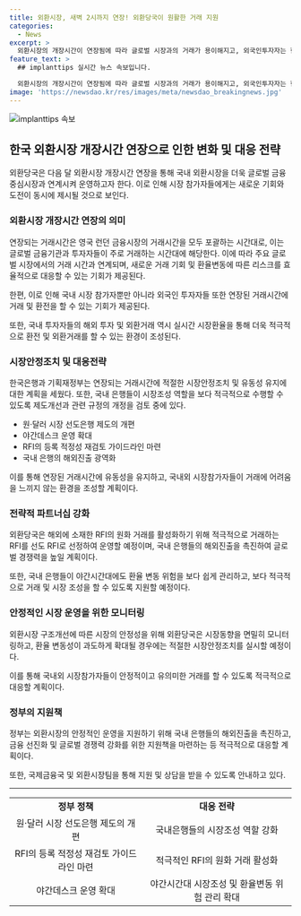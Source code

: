 ```yaml
---
title: 외환시장, 새벽 2시까지 연장! 외환당국이 원활한 거래 지원
categories:
  - News
excerpt: >
  외환시장의 개장시간이 연장됨에 따라 글로벌 시장과의 거래가 용이해지고, 외국인투자자는 한국시간 오후 3시 30분 이후에도 새벽 2시까지 거래가 가능해졌다. 이로써 국내 투자자들은 야간에도 해외 자본시장에 투자할 때 실시간 시장환율을 활용할 수 있게 되고, 수출입 기업들도 야간에 발표되는 주요국 경제지표 등을 실시간으로 반영한 환율로 환전하거나 환율변동에 따른 손실을 관리할 수 있게 되었다. 또한, 정부는 외환시장의 안정성을 유지하기 위해 적절한 시장안정조치를 취할 계획이다.
feature_text: >
  ## implanttips 실시간 뉴스 속보입니다.

  외환시장의 개장시간이 연장됨에 따라 글로벌 시장과의 거래가 용이해지고, 외국인투자자는 한국시간 오후 3시 30분 이후에도 새벽 2시까지 거래가 가능해졌다. 이로써 국내 투자자들은 야간에도 해외 자본시장에 투자할 때 실시간 시장환율을 활용할 수 있게 되고, 수출입 기업들도 야간에 발표되는 주요국 경제지표 등을 실시간으로 반영한 환율로 환전하거나 환율변동에 따른 손실을 관리할 수 있게 되었다. 또한, 정부는 외환시장의 안정성을 유지하기 위해 적절한 시장안정조치를 취할 계획이다.
image: 'https://newsdao.kr/res/images/meta/newsdao_breakingnews.jpg'
---
```


<p><img src="https://newsdao.kr/res/images/meta/newsdao_breakingnews.jpg" alt="implanttips 속보" /></p>

<h2 data-ke-size="size26">한국 외환시장 개장시간 연장으로 인한 변화 및 대응 전략</h2>

<p data-ke-size="size16">외환당국은 다음 달 외환시장 개장시간 연장을 통해 국내 외환시장을 더욱 글로벌 금융중심시장과 연계시켜 운영하고자 한다. 이로 인해 시장 참가자들에게는 새로운 기회와 도전이 동시에 제시될 것으로 보인다. </p>

<h3 data-ke-size="size22">외환시장 개장시간 연장의 의미</h3>

<p data-ke-size="size16">연장되는 거래시간은 영국 런던 금융시장의 거래시간을 모두 포괄하는 시간대로, 이는 글로벌 금융기관과 투자자들이 주로 거래하는 시간대에 해당한다. 이에 따라 주요 글로벌 시장에서의 거래 시간과 연계되며, 새로운 거래 기회 및 환율변동에 따른 리스크를 효율적으로 대응할 수 있는 기회가 제공된다. </p>

<p data-ke-size="size16">한편, 이로 인해 국내 시장 참가자뿐만 아니라 외국인 투자자들 또한 연장된 거래시간에 거래 및 환전을 할 수 있는 기회가 제공된다.</p>

<p data-ke-size="size16">또한, 국내 투자자들의 해외 투자 및 외환거래 역시 실시간 시장환율을 통해 더욱 적극적으로 환전 및 외환거래를 할 수 있는 환경이 조성된다.</p>

<h3 data-ke-size="size22">시장안정조치 및 대응전략</h3>

<p data-ke-size="size16">한국은행과 기획재정부는 연장되는 거래시간에 적절한 시장안정조치 및 유동성 유지에 대한 계획을 세웠다. 또한, 국내 은행들이 시장조성 역할을 보다 적극적으로 수행할 수 있도록 제도개선과 관련 규정의 개정을 검토 중에 있다.</p>

<ul>
<li>원·달러 시장 선도은행 제도의 개편</li>
<li>야간데스크 운영 확대</li>
<li>RFI의 등록 적정성 재검토 가이드라인 마련</li>
<li>국내 은행의 해외진출 광역화</li>
</ul>

<p data-ke-size="size16">이를 통해 연장된 거래시간에 유동성을 유지하고, 국내외 시장참가자들이 거래에 어려움을 느끼지 않는 환경을 조성할 계획이다.</p>

<h3 data-ke-size="size22">전략적 파트너십 강화</h3>

<p data-ke-size="size16">외환당국은 해외에 소재한 RFI의 원화 거래를 활성화하기 위해 적극적으로 거래하는 RFI를 선도 RFI로 선정하여 운영할 예정이며, 국내 은행들의 해외진출을 촉진하여 글로벌 경쟁력을 높일 계획이다.</p>

<p data-ke-size="size16">또한, 국내 은행들이 야간시간대에도 환율 변동 위험을 보다 쉽게 관리하고, 보다 적극적으로 거래 및 시장 조성을 할 수 있도록 지원할 예정이다.</p>

<h3 data-ke-size="size22">안정적인 시장 운영을 위한 모니터링</h3>

<p data-ke-size="size16">외환시장 구조개선에 따른 시장의 안정성을 위해 외환당국은 시장동향을 면밀히 모니터링하고, 환율 변동성이 과도하게 확대될 경우에는 적절한 시장안정조치를 실시할 예정이다.</p>

<p data-ke-size="size16">이를 통해 국내외 시장참가자들이 안정적이고 유의미한 거래를 할 수 있도록 적극적으로 대응할 계획이다.</p>

<h3 data-ke-size="size22">정부의 지원책</h3>

<p data-ke-size="size16">정부는 외환시장의 안정적인 운영을 지원하기 위해 국내 은행들의 해외진출을 촉진하고, 금융 선진화 및 글로벌 경쟁력 강화를 위한 지원책을 마련하는 등 적극적으로 대응할 계획이다.</p>

<p data-ke-size="size16">또한, 국제금융국 및 외환시장팀을 통해 지원 및 상담을 받을 수 있도록 안내하고 있다.</p>

<hr>

<table>
  <tr>
    <td style="text-align: center; height: 17px;"><b>정부 정책</b></td>
    <td style="text-align: center; height: 17px;"><b>대응 전략</b></td>
  </tr>
  <tr>
    <td style="text-align: center; height: 17px;">원·달러 시장 선도은행 제도의 개편</td>
    <td style="text-align: center; height: 17px;">국내은행들의 시장조성 역할 강화</td>
  </tr>
  <tr>
    <td style="text-align: center; height: 17px;">RFI의 등록 적정성 재검토 가이드라인 마련</td>
    <td style="text-align: center; height: 17px;">적극적인 RFI의 원화 거래 활성화</td>
  </tr>
  <tr>
    <td style="text-align: center; height: 17px;">야간데스크 운영 확대</td>
    <td style="text-align: center; height: 17px;">야간시간대 시장조성 및 환율변동 위험 관리 확대</td>
  </tr>
</table>

<p data-ke-size="size16">&nbsp;</p>

